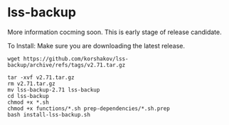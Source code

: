 # lss-backup

More information cocming soon. This is early stage of release candidate.

To Install:
Make sure you are downloading the latest release.
```
wget https://github.com/korshakov/lss-backup/archive/refs/tags/v2.71.tar.gz
```
```
tar -xvf v2.71.tar.gz
rm v2.71.tar.gz
mv lss-backup-2.71 lss-backup
cd lss-backup
chmod +x *.sh
chmod +x functions/*.sh prep-dependencies/*.sh.prep
bash install-lss-backup.sh
```

